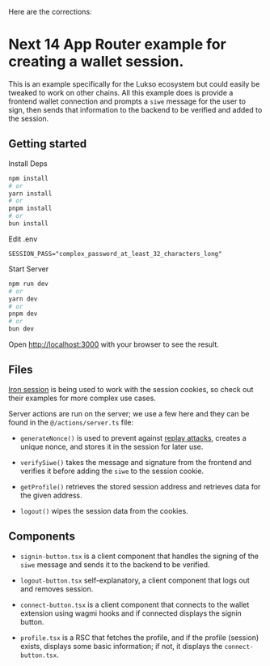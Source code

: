 Here are the corrections:

# Next 14 App Router example for creating a wallet session.

This is an example specifically for the Lukso ecosystem but could easily be tweaked to work on other chains. All this example does is provide a frontend wallet connection and prompts a `siwe` message for the user to sign, then sends that information to the backend to be verified and added to the session.

## Getting started

Install Deps

```bash
npm install
# or
yarn install
# or
pnpm install
# or
bun install
```

Edit .env

```env
SESSION_PASS="complex_password_at_least_32_characters_long"
```

Start Server

```bash
npm run dev
# or
yarn dev
# or
pnpm dev
# or
bun dev
```

Open [http://localhost:3000](http://localhost:3000) with your browser to see the result.

## Files

[Iron session](https://github.com/vvo/iron-session) is being used to work with the session cookies, so check out their examples for more complex use cases.

Server actions are run on the server; we use a few here and they can be found in the `@/actions/server.ts` file:

- `generateNonce()` is used to prevent against [replay attacks](https://en.wikipedia.org/wiki/Replay_attack), creates a unique nonce, and stores it in the session for later use.

- `verifySiwe()` takes the message and signature from the frontend and verifies it before adding the `siwe` to the session cookie.

- `getProfile()` retrieves the stored session address and retrieves data for the given address.

- `logout()` wipes the session data from the cookies.

## Components

- `signin-button.tsx` is a client component that handles the signing of the `siwe` message and sends it to the backend to be verified.

- `logout-button.tsx` self-explanatory, a client component that logs out and removes session.

- `connect-button.tsx` is a client component that connects to the wallet extension using wagmi hooks and if connected displays the signin button.

- `profile.tsx` is a RSC that fetches the profile, and if the profile (session) exists, displays some basic information; if not, it displays the `connect-button.tsx`.
